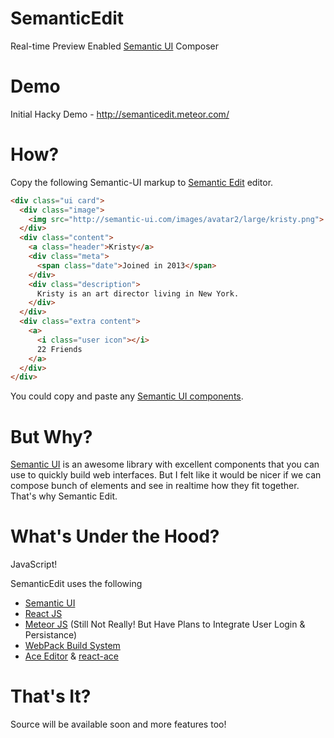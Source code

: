 # SemanticEdit
Real-time Preview Enabled [Semantic UI](http://semantic-ui.com/) Composer

# Demo
Initial Hacky Demo - http://semanticedit.meteor.com/

# How?
Copy the following Semantic-UI markup to [Semantic Edit](http://semanticedit.meteor.com/) editor.

```html
<div class="ui card">
  <div class="image">
    <img src="http://semantic-ui.com/images/avatar2/large/kristy.png">
  </div>
  <div class="content">
    <a class="header">Kristy</a>
    <div class="meta">
      <span class="date">Joined in 2013</span>
    </div>
    <div class="description">
      Kristy is an art director living in New York.
    </div>
  </div>
  <div class="extra content">
    <a>
      <i class="user icon"></i>
      22 Friends
    </a>
  </div>
</div>
```
You could copy and paste any [Semantic UI components](http://semantic-ui.com/elements/button.html).

# But Why?
[Semantic UI](http://semantic-ui.com) is an awesome library with excellent components that you can use to quickly
build web interfaces. But I felt like it would be nicer if we can compose bunch of elements and see in realtime how they
fit together. That's why Semantic Edit.

# What's Under the Hood?
JavaScript! 

SemanticEdit uses the following
- [Semantic UI](http://semantic-ui.com)
- [React JS](https://facebook.github.io/react/)
- [Meteor JS](https://meteor.com/) (Still Not Really! But Have Plans to Integrate User Login & Persistance)
- [WebPack Build System](https://webpack.github.io/)
- [Ace Editor](https://ace.c9.io/#nav=about) & [react-ace](https://www.npmjs.com/package/react-ace)

# That's It?
Source will be available soon and more features too!
